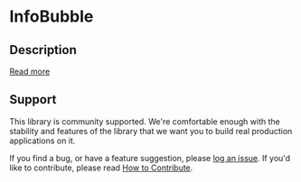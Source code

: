 InfoBubble
==========

## Description

[Read more][more]

## Support

This library is community supported. We're comfortable enough with the stability and features of
the library that we want you to build real production applications on it.

If you find a bug, or have a feature suggestion, please [log an issue][issues]. If you'd like to
contribute, please read [How to Contribute][contrib].

[issues]: https://github.com/googlemaps/v3-utility-library/issues
[contrib]: https://github.com/googlemaps/v3-utility-library/blob/master/archive/infobubble/CONTRIB.md
[more]: http://htmlpreview.github.io/?https://github.com/googlemaps/v3-utility-library/blob/master/infobubble/examples/example.html